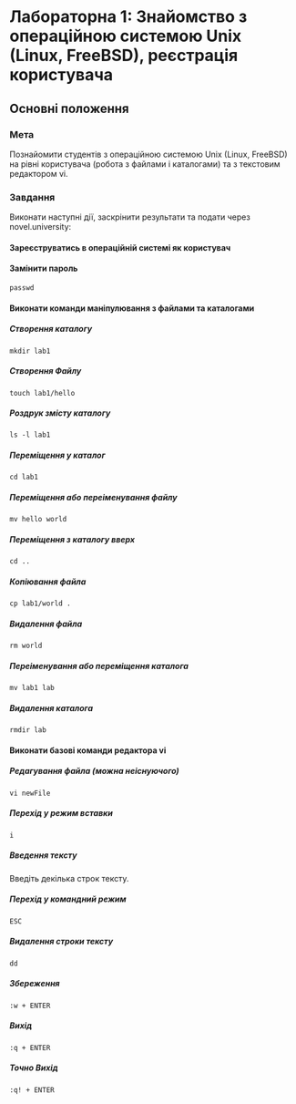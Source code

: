 # Лабораторна 1: Знайомство з операційною системою Unix (Linux, FreeBSD), реєстрація користувача

## Основні положення

### Мета
Познайомити студентів з операційною системою Unix (Linux, FreeBSD) на рівні користувача (робота з файлами і каталогами) та з текстовим редактором vi.

### Завдання
Виконати наступні дії, заскрінити результати та подати через novel.university:

#### Зареєструватись в операційній системі як користувач

#### Замінити пароль
```
passwd
```

#### Виконати команди маніпулювання з файлами та каталогами

##### Створення каталогу
```
mkdir lab1
```

##### Створення Файлу
```
touch lab1/hello
```

##### Роздрук змісту каталогу
```
ls -l lab1
```

##### Переміщення у каталог
```
cd lab1
```

##### Переміщення або переіменування файлу
```
mv hello world
```

##### Переміщення з каталогу вверх
```
cd ..
```

##### Копіювання файла
```
cp lab1/world .
```

##### Видалення файла
```
rm world
```

##### Переіменування або переміщення каталога
```
mv lab1 lab
```

##### Видалення каталога
```
rmdir lab
```

#### Виконати базові команди редактора vi

##### Редагування файла (можна неіснуючого)
```
vi newFile
```

##### Перехід у режим вставки
```
i
```

##### Введення тексту
Введіть декілька строк тексту.

##### Перехід у командний режим
```
ESC
```

##### Видалення строки тексту
```
dd
```

##### Збереження
```
:w + ENTER
```

##### Вихід
```
:q + ENTER
```

##### Точно Вихід
```
:q! + ENTER
```
